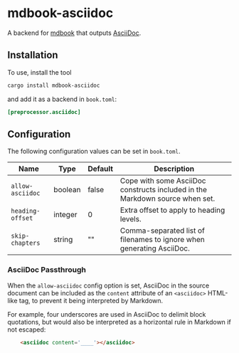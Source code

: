 # mdbook-asciidoc

A backend for [mdbook](https://github.com/rust-lang/mdBook) that outputs
[AsciiDoc](https://docs.asciidoctor.org/asciidoc/latest/).

## Installation

To use, install the tool

```sh
cargo install mdbook-asciidoc
```

and add it as a backend in `book.toml`:

```toml
[preprocessor.asciidoc]
```

## Configuration

The following configuration values can be set in `book.toml`.

| Name             | Type    |Default| Description                                                                  |
|------------------|---------|-------|------------------------------------------------------------------------------|
| `allow-asciidoc` | boolean | false | Cope with some AsciiDoc constructs included in the Markdown source when set. |
| `heading-offset` | integer | 0     | Extra offset to apply to heading levels.                                     |
| `skip-chapters`  | string  | ""    | Comma-separated list of filenames to ignore when generating AsciiDoc.        |

### AsciiDoc Passthrough

When the `allow-asciidoc` config option is set, AsciiDoc in the source document can be included as the `content`
attribute of an `<asciidoc>` HTML-like tag, to prevent it being interpreted by Markdown.

For example, four underscores are used in AsciiDoc to delimit block quotations, but would also be interpreted as a
horizontal rule in Markdown if not escaped:

```html
    <asciidoc content='____'></asciidoc>
```
